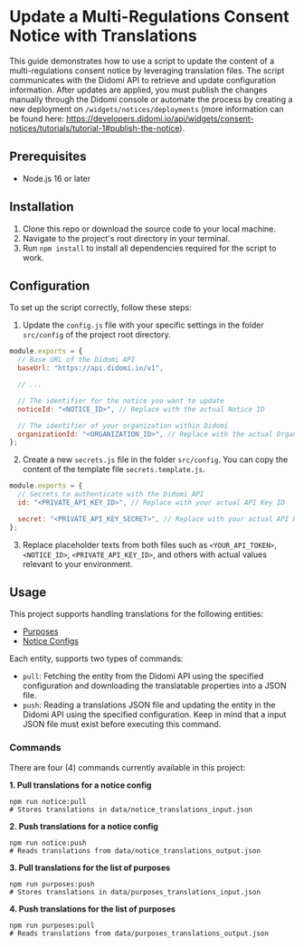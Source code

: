 # Update a Multi-Regulations Consent Notice with Translations

This guide demonstrates how to use a script to update the content of a multi-regulations consent notice by leveraging translation files. The script communicates with the Didomi API to retrieve and update configuration information. After updates are applied, you must publish the changes manually through the Didomi console or automate the process by creating a new deployment on `/widgets/notices/deployments` (more information can be found here: https://developers.didomi.io/api/widgets/consent-notices/tutorials/tutorial-1#publish-the-notice).

## Prerequisites

- Node.js 16 or later

## Installation

1. Clone this repo or download the source code to your local machine.
2. Navigate to the project's root directory in your terminal.
3. Run `npm install` to install all dependencies required for the script to work.

## Configuration

To set up the script correctly, follow these steps:

1. Update the `config.js` file with your specific settings in the folder `src/config` of the project root directory.

```javascript
module.exports = {
  // Base URL of the Didomi API
  baseUrl: "https://api.didomi.io/v1",

  // ...

  // The identifier for the notice you want to update
  noticeId: "<NOTICE_ID>", // Replace with the actual Notice ID

  // The identifier of your organization within Didomi
  organizationId: "<ORGANIZATION_ID>", // Replace with the actual Organization ID
};
```

2. Create a new `secrets.js` file in the folder `src/config`. You can copy the content of the template file `secrets.template.js`.

```javascript
module.exports = {
  // Secrets to authenticate with the Didomi API
  id: "<PRIVATE_API_KEY_ID>", // Replace with your actual API Key ID

  secret: "<PRIVATE_API_KEY_SECRET>", // Replace with your actual API Key Secret
};
```

3. Replace placeholder texts from both files such as `<YOUR_API_TOKEN>`, `<NOTICE_ID>`, `<PRIVATE_API_KEY_ID>`, and others with actual values relevant to your environment.

## Usage

This project supports handling translations for the following entities:

- [Purposes](https://api.didomi.io/docs/#/purposes/get_metadata_purposes)
- [Notice Configs](https://api.didomi.io/docs/#/notices/get_widgets_notices_configs)

Each entity, supports two types of commands:

- `pull`: Fetching the entity from the Didomi API using the specified configuration and downloading the translatable properties into a JSON file.
- `push`: Reading a translations JSON file and updating the entity in the Didomi API using the specified configuration. Keep in mind that a input JSON file must exist before executing this command.

### Commands

There are four (4) commands currently available in this project:

**1. Pull translations for a notice config**

```shell
npm run notice:pull
# Stores translations in data/notice_translations_input.json
```

**2. Push translations for a notice config**

```shell
npm run notice:push
# Reads translations from data/notice_translations_output.json
```

**3. Pull translations for the list of purposes**

```shell
npm run purposes:push
# Stores translations in data/purposes_translations_input.json
```

**4. Push translations for the list of purposes**

```shell
npm run purposes:pull
# Reads translations from data/purposes_translations_output.json
```
